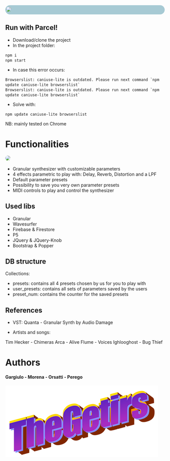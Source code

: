 <div style="background-color: rgb(167, 202, 212); border-radius: 15px; padding: 5px">
<image src="media/images/logo.png" style="margin-left: -2px; border-radius: 15px"></image>
</div>

## Run with Parcel!
* Download/clone the project
* In the project folder:
```console
npm i
npm start
```
* In case this error occurs:
```console
Browserslist: caniuse-lite is outdated. Please run next command `npm update caniuse-lite browserslist`
Browserslist: caniuse-lite is outdated. Please run next command `npm update caniuse-lite browserslist`
```

* Solve with:
    
```
npm update caniuse-lite browserslist
```

NB: mainly tested on Chrome

# Functionalities

<div>
<image src="media/images/gui.png" style="border-radius: 15px"></image>
</div>


* Granular synthesizer with customizable parameters
* 4 effects parametric to play with: Delay, Reverb, Distortion and a LPF
* Default parameter presets
* Possibility to save you very own parameter presets
* MIDI controls to play and control the synthesizer

## Used libs
* Granular
* Wavesurfer
* Firebase & Firestore
* P5
* JQuery & JQuery-Knob
* Bootstrap & Popper

## DB structure
Collections:
* presets: contains all 4 presets chosen by us for you to play with
* user_presets: contains all sets of parameters saved by the users
* preset_num: contains the counter for the saved presets

## References

* VST:
Quanta - Granular Synth by Audio Damage

* Artists and songs:

Tim Hecker - Chimeras
Arca - Alive
Flume - Voices
Ighlooghost - Bug Thief

# Authors
#### Gargiulo - Morena - Orsatti - Perego
![getirs](media/images/getir.png) 